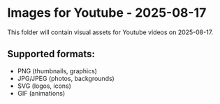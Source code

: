 # Images for Youtube - 2025-08-17

This folder will contain visual assets for Youtube videos on 2025-08-17.

## Supported formats:
- PNG (thumbnails, graphics)
- JPG/JPEG (photos, backgrounds)
- SVG (logos, icons)
- GIF (animations)
